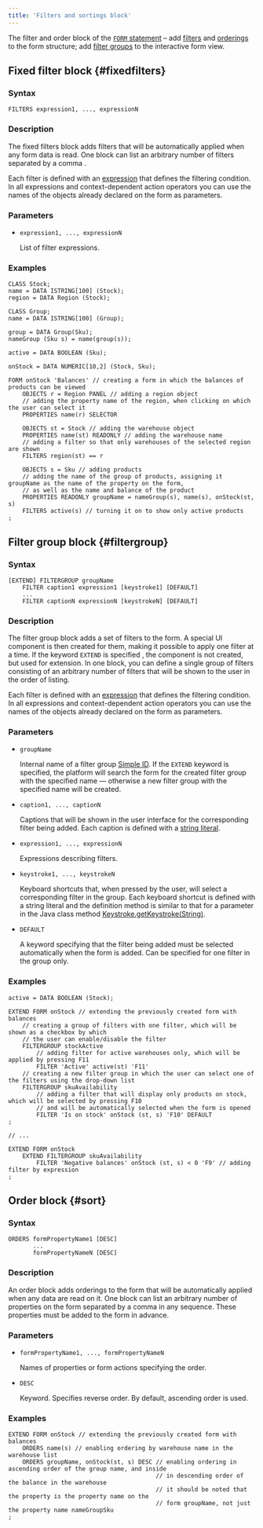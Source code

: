 ```yaml
---
title: 'Filters and sortings block'
---
```


The filter and order block of the [`FORM` statement](FORM_statement.md) – add [filters](Form_structure.md#filters) and [orderings](Form_structure.md#sort) to the form structure; add [filter groups](Interactive_view.md#filtergroup) to the interactive form view.

## Fixed filter block {#fixedfilters}

### Syntax

    FILTERS expression1, ..., expressionN

### Description

The fixed filters block adds filters that will be automatically applied when any form data is read. One block can list an arbitrary number of filters separated by a comma .

Each filter is defined with an  [expression](Expression.md) that defines the filtering condition. In all expressions and context-dependent action operators you can use the names of the objects already declared on the form as parameters.

### Parameters

- `expression1, ..., expressionN`

    List of filter expressions.

### Examples

```lsf
CLASS Stock;
name = DATA ISTRING[100] (Stock);
region = DATA Region (Stock);

CLASS Group;
name = DATA ISTRING[100] (Group);

group = DATA Group(Sku);
nameGroup (Sku s) = name(group(s));

active = DATA BOOLEAN (Sku);

onStock = DATA NUMERIC[10,2] (Stock, Sku);

FORM onStock 'Balances' // creating a form in which the balances of products can be viewed
    OBJECTS r = Region PANEL // adding a region object
    // adding the property name of the region, when clicking on which the user can select it
    PROPERTIES name(r) SELECTOR 

    OBJECTS st = Stock // adding the warehouse object
    PROPERTIES name(st) READONLY // adding the warehouse name
    // adding a filter so that only warehouses of the selected region are shown
    FILTERS region(st) == r 

    OBJECTS s = Sku // adding products
    // adding the name of the group of products, assigning it groupName as the name of the property on the form, 
    // as well as the name and balance of the product
    PROPERTIES READONLY groupName = nameGroup(s), name(s), onStock(st, s) 
    FILTERS active(s) // turning it on to show only active products
;
```

## Filter group block {#filtergroup}

### Syntax

    [EXTEND] FILTERGROUP groupName
        FILTER caption1 expression1 [keystroke1] [DEFAULT]
        ...
        FILTER captionN expressionN [keystrokeN] [DEFAULT]

### Description

The filter group block adds a set of filters to the form. A special UI component is then created for them, making it possible to apply one filter at a time. If the keyword `EXTEND` is specified , the component is not created, but used for extension. In one block, you can define a single group of filters consisting of an arbitrary number of filters that will be shown to the user in the order of listing. 

Each filter is defined with an [expression](Expression.md) that defines the filtering condition. In all expressions and context-dependent action operators you can use the names of the objects already declared on the form as parameters.

### Parameters

<a className="lsdoc-anchor" id="filterName"/>

- `groupName` 

    Internal name of a filter group [Simple ID](IDs.md#id). If the `EXTEND` keyword is specified, the platform will search the form for the created filter group with the specified name — otherwise a new filter group with the specified name will be created.

- `caption1, ..., captionN`

    Captions that will be shown in the user interface for the corresponding filter being added. Each caption is defined with a [string literal](IDs.md#strliteral).

- `expression1, ..., expressionN`

    Expressions describing filters.

- `keystroke1, ..., keystrokeN`

    Keyboard shortcuts that, when pressed by the user, will select a corresponding filter in the group. Each keyboard shortcut is defined with a string literal and the definition method is similar to that for a parameter in the Java class method [Keystroke.getKeystroke(String)](http://docs.oracle.com/javase/7/docs/api/javax/swing/KeyStroke.html#getKeyStroke(java.lang.String)).

- `DEFAULT`

    A keyword specifying that the filter being added must be selected automatically when the form is added. Can be specified for one filter in the group only.


### Examples

```lsf
active = DATA BOOLEAN (Stock);

EXTEND FORM onStock // extending the previously created form with balances
    // creating a group of filters with one filter, which will be shown as a checkbox by which 
    // the user can enable/disable the filter
    FILTERGROUP stockActive 
        // adding filter for active warehouses only, which will be applied by pressing F11
        FILTER 'Active' active(st) 'F11' 
    // creating a new filter group in which the user can select one of the filters using the drop-down list
    FILTERGROUP skuAvailability 
        // adding a filter that will display only products on stock, which will be selected by pressing F10 
        // and will be automatically selected when the form is opened
        FILTER 'Is on stock' onStock (st, s) 'F10' DEFAULT 
;

// ...

EXTEND FORM onStock
    EXTEND FILTERGROUP skuAvailability
        FILTER 'Negative balances' onStock (st, s) < 0 'F9' // adding filter by expression
;
```


## Order block {#sort}

### Syntax

    ORDERS formPropertyName1 [DESC] 
           ...
           formPropertyNameN [DESC]

### Description

An order block adds orderings to the form that will be automatically applied when any data are read on it. One block can list an arbitrary number of properties on the form separated by a comma in any sequence. These properties must be added to the form in advance.

### Parameters

- `formPropertyName1, ..., formPropertyNameN`

    Names of properties or form actions specifying the order.

- `DESC`

    Keyword. Specifies reverse order. By default, ascending order is used.

### Examples

```lsf
EXTEND FORM onStock // extending the previously created form with balances
    ORDERS name(s) // enabling ordering by warehouse name in the warehouse list
    ORDERS groupName, onStock(st, s) DESC // enabling ordering in ascending order of the group name, and inside
                                          // in descending order of the balance in the warehouse
                                          // it should be noted that the property is the property name on the 
                                          // form groupName, not just the property name nameGroupSku
;
```
